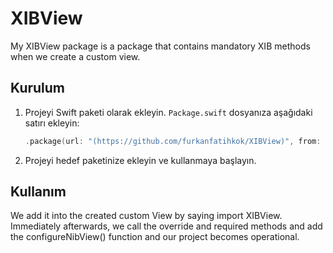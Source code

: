 # XIBView

 My XIBView package is a package that contains mandatory XIB methods when we create a custom view.


## Kurulum

1. Projeyi Swift paketi olarak ekleyin. `Package.swift` dosyanıza aşağıdaki satırı ekleyin:

    ```swift
    .package(url: "(https://github.com/furkanfatihkok/XIBView)", from: "1.0.0")
    ```

2. Projeyi hedef paketinize ekleyin ve kullanmaya başlayın.


## Kullanım

We add it into the created custom View by saying import XIBView. 
Immediately afterwards, we call the override and required methods and add the configureNibView() function and our project becomes operational.
